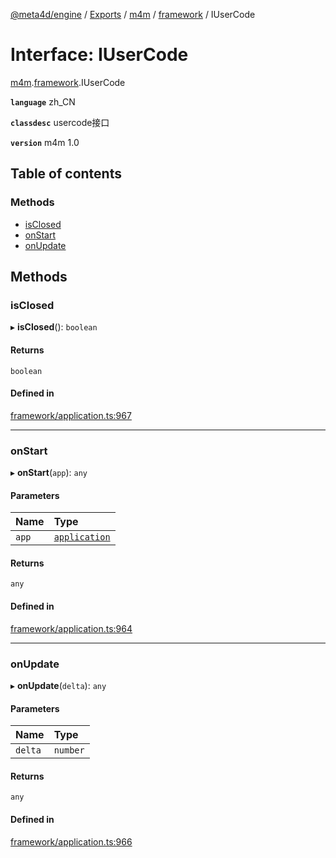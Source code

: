 [@meta4d/engine](../README.md) / [Exports](../modules.md) / [m4m](../modules/m4m.md) / [framework](../modules/m4m.framework.md) / IUserCode

# Interface: IUserCode

[m4m](../modules/m4m.md).[framework](../modules/m4m.framework.md).IUserCode

**`language`** zh_CN

**`classdesc`**
usercode接口

**`version`** m4m 1.0

## Table of contents

### Methods

- [isClosed](m4m.framework.IUserCode.md#isclosed)
- [onStart](m4m.framework.IUserCode.md#onstart)
- [onUpdate](m4m.framework.IUserCode.md#onupdate)

## Methods

### isClosed

▸ **isClosed**(): `boolean`

#### Returns

`boolean`

#### Defined in

[framework/application.ts:967](https://github.com/meta4d-me/meta4d-engine/blob/cf6bfe6/src/framework/application.ts#L967)

___

### onStart

▸ **onStart**(`app`): `any`

#### Parameters

| Name | Type |
| :------ | :------ |
| `app` | [`application`](../classes/m4m.framework.application.md) |

#### Returns

`any`

#### Defined in

[framework/application.ts:964](https://github.com/meta4d-me/meta4d-engine/blob/cf6bfe6/src/framework/application.ts#L964)

___

### onUpdate

▸ **onUpdate**(`delta`): `any`

#### Parameters

| Name | Type |
| :------ | :------ |
| `delta` | `number` |

#### Returns

`any`

#### Defined in

[framework/application.ts:966](https://github.com/meta4d-me/meta4d-engine/blob/cf6bfe6/src/framework/application.ts#L966)
